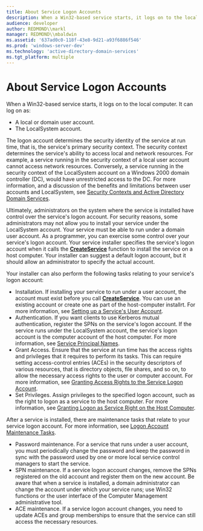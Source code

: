```yaml
---
title: About Service Logon Accounts
description: When a Win32-based service starts, it logs on to the local computer.
audience: developer
author: REDMOND\\markl
manager: REDMOND\\mbaldwin
ms.assetid: '637ad0c0-118f-43e8-9d21-a93f6886f546'
ms.prod: 'windows-server-dev'
ms.technology: 'active-directory-domain-services'
ms.tgt_platform: multiple
---
```


# About Service Logon Accounts

When a Win32-based service starts, it logs on to the local computer. It can log on as:

-   A local or domain user account.
-   The LocalSystem account.

The logon account determines the security identity of the service at run time, that is, the service's primary security context. The security context determines the service's ability to access local and network resources. For example, a service running in the security context of a local user account cannot access network resources. Conversely, a service running in the security context of the LocalSystem account on a Windows 2000 domain controller (DC), would have unrestricted access to the DC. For more information, and a discussion of the benefits and limitations between user accounts and LocalSystem, see [Security Contexts and Active Directory Domain Services](security-contexts-and-active-directory-domain-services.md).

Ultimately, administrators on the system where the service is installed have control over the service's logon account. For security reasons, some administrators may not allow you to install your service under the LocalSystem account. Your service must be able to run under a domain user account. As a programmer, you can exercise some control over your service's logon account. Your service installer specifies the service's logon account when it calls the [**CreateService**](https://msdn.microsoft.com/library/windows/desktop/ms682450) function to install the service on a host computer. Your installer can suggest a default logon account, but it should allow an administrator to specify the actual account.

Your installer can also perform the following tasks relating to your service's logon account:

-   Installation. If installing your service to run under a user account, the account must exist before you call [**CreateService**](https://msdn.microsoft.com/library/windows/desktop/ms682450). You can use an existing account or create one as part of the host-computer installrt. For more information, see [Setting up a Service's User Account](setting-up-a-serviceampaposs-user-account.md).
-   Authentication. If you want clients to use Kerberos mutual authentication, register the SPNs on the service's logon account. If the service runs under the LocalSystem account, the service's logon account is the computer account of the host computer. For more information, see [Service Principal Names](service-principal-names.md).
-   Grant Access. Ensure that the service at run time has the access rights and privileges that it requires to perform its tasks. This can require setting access-control entries (ACEs) in the security descriptors of various resources, that is directory objects, file shares, and so on, to allow the necessary access rights to the user or computer account. For more information, see [Granting Access Rights to the Service Logon Account](granting-access-rights-to-the-service-logon-account.md).
-   Set Privileges. Assign privileges to the specified logon account, such as the right to logon as a service to the host computer. For more information, see [Granting Logon as Service Right on the Host Computer](granting-logon-as-service-right-on-the-host-computer.md).

After a service is installed, there are maintenance tasks that relate to your service logon account. For more information, see [Logon Account Maintenance Tasks](logon-account-maintenance-tasks.md).

-   Password maintenance. For a service that runs under a user account, you must periodically change the password and keep the password in sync with the password used by one or more local service control managers to start the service.
-   SPN maintenance. If a service logon account changes, remove the SPNs registered on the old account and register them on the new account. Be aware that when a service is installed, a domain administrator can change the account under which your service runs; use Win32 functions or the user interface of the Computer Management administrative tool.
-   ACE maintenance. If a service logon account changes, you need to update ACEs and group memberships to ensure that the service can still access the necessary resources.

 

 




